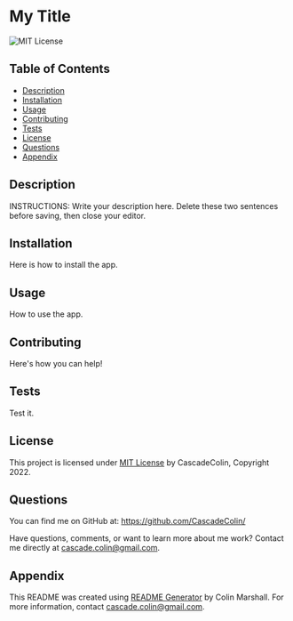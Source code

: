 # My Title

![MIT License](https://img.shields.io/badge/License-MIT-brightgreen)

## Table of Contents
  
- [Description](#description)
- [Installation](#installation)
- [Usage](#usage)
- [Contributing](#contributing)
- [Tests](#tests)
- [License](#license)
- [Questions](#questions)
- [Appendix](#appendix)
  
## Description

INSTRUCTIONS:
Write your description here.  Delete these two sentences before saving, then close your editor.
  
## Installation
  
Here is how to install the app.
  
## Usage
  
How to use the app.
  
## Contributing
  
Here's how you can help!
  
## Tests
  
Test it.
  
## License

This project is licensed under [MIT License](https://opensource.org/licenses/MIT) by CascadeColin, Copyright 2022.

## Questions

You can find me on GitHub at:  https://github.com/CascadeColin/

Have questions, comments, or want to learn more about me work?  Contact me directly at cascade.colin@gmail.com.
  
## Appendix

This README was created using [README Generator](https://github.com/CascadeColin/README-Generator) by Colin Marshall.  For more information, contact cascade.colin@gmail.com.